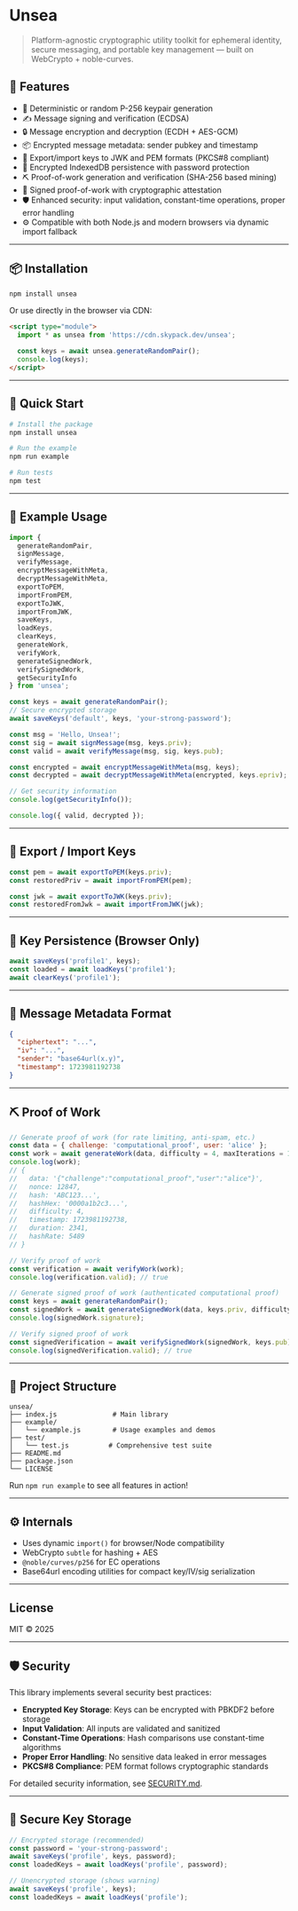 # Unsea

> Platform-agnostic cryptographic utility toolkit for ephemeral identity, secure messaging, and portable key management — built on WebCrypto + noble-curves.

## 🔐 Features

- 🔑 Deterministic or random P-256 keypair generation
- ✍️ Message signing and verification (ECDSA)
- 🔒 Message encryption and decryption (ECDH + AES-GCM)
- 📦 Encrypted message metadata: sender pubkey and timestamp
- 🔁 Export/import keys to JWK and PEM formats (PKCS#8 compliant)
- 💾 Encrypted IndexedDB persistence with password protection
- ⛏️ Proof-of-work generation and verification (SHA-256 based mining)
- 📝 Signed proof-of-work with cryptographic attestation
- 🛡️ Enhanced security: input validation, constant-time operations, proper error handling
- ⚙️ Compatible with both Node.js and modern browsers via dynamic import fallback

---

## 📦 Installation

```bash
npm install unsea
```

Or use directly in the browser via CDN:

```html
<script type="module">
  import * as unsea from 'https://cdn.skypack.dev/unsea';

  const keys = await unsea.generateRandomPair();
  console.log(keys);
</script>
```

---

## 🚀 Quick Start

```bash
# Install the package
npm install unsea

# Run the example
npm run example

# Run tests
npm test
```

---

## 🧪 Example Usage

```js
import {
  generateRandomPair,
  signMessage,
  verifyMessage,
  encryptMessageWithMeta,
  decryptMessageWithMeta,
  exportToPEM,
  importFromPEM,
  exportToJWK,
  importFromJWK,
  saveKeys,
  loadKeys,
  clearKeys,
  generateWork,
  verifyWork,
  generateSignedWork,
  verifySignedWork,
  getSecurityInfo
} from 'unsea';

const keys = await generateRandomPair();
// Secure encrypted storage
await saveKeys('default', keys, 'your-strong-password');

const msg = 'Hello, Unsea!';
const sig = await signMessage(msg, keys.priv);
const valid = await verifyMessage(msg, sig, keys.pub);

const encrypted = await encryptMessageWithMeta(msg, keys);
const decrypted = await decryptMessageWithMeta(encrypted, keys.epriv);

// Get security information
console.log(getSecurityInfo());

console.log({ valid, decrypted });
```

---

## 🔁 Export / Import Keys

```js
const pem = await exportToPEM(keys.priv);
const restoredPriv = await importFromPEM(pem);

const jwk = await exportToJWK(keys.priv);
const restoredFromJwk = await importFromJWK(jwk);
```

---

## 💾 Key Persistence (Browser Only)

```js
await saveKeys('profile1', keys);
const loaded = await loadKeys('profile1');
await clearKeys('profile1');
```

---

## 🧩 Message Metadata Format

```json
{
  "ciphertext": "...",
  "iv": "...",
  "sender": "base64url(x.y)",
  "timestamp": 1723981192738
}
```

---

## ⛏️ Proof of Work

```js
// Generate proof of work (for rate limiting, anti-spam, etc.)
const data = { challenge: 'computational_proof', user: 'alice' };
const work = await generateWork(data, difficulty = 4, maxIterations = 1000000);
console.log(work);
// {
//   data: '{"challenge":"computational_proof","user":"alice"}',
//   nonce: 12847,
//   hash: 'ABC123...',
//   hashHex: '0000a1b2c3...',
//   difficulty: 4,
//   timestamp: 1723981192738,
//   duration: 2341,
//   hashRate: 5489
// }

// Verify proof of work
const verification = await verifyWork(work);
console.log(verification.valid); // true

// Generate signed proof of work (authenticated computational proof)
const keys = await generateRandomPair();
const signedWork = await generateSignedWork(data, keys.priv, difficulty = 4);
console.log(signedWork.signature);

// Verify signed proof of work
const signedVerification = await verifySignedWork(signedWork, keys.pub);
console.log(signedVerification.valid); // true
```

---

## 📁 Project Structure

```
unsea/
├── index.js              # Main library
├── example/
│   └── example.js        # Usage examples and demos
├── test/
│   └── test.js          # Comprehensive test suite
├── README.md
├── package.json
└── LICENSE
```

Run `npm run example` to see all features in action!

---

## ⚙️ Internals

- Uses dynamic `import()` for browser/Node compatibility
- WebCrypto `subtle` for hashing + AES
- `@noble/curves/p256` for EC operations
- Base64url encoding utilities for compact key/IV/sig serialization

---

## License

MIT © 2025

---

## 🛡️ Security

This library implements several security best practices:

- **Encrypted Key Storage**: Keys can be encrypted with PBKDF2 before storage
- **Input Validation**: All inputs are validated and sanitized
- **Constant-Time Operations**: Hash comparisons use constant-time algorithms
- **Proper Error Handling**: No sensitive data leaked in error messages
- **PKCS#8 Compliance**: PEM format follows cryptographic standards

For detailed security information, see [SECURITY.md](SECURITY.md).

---

## 🔁 Secure Key Storage

```js
// Encrypted storage (recommended)
const password = 'your-strong-password';
await saveKeys('profile', keys, password);
const loadedKeys = await loadKeys('profile', password);

// Unencrypted storage (shows warning)
await saveKeys('profile', keys);
const loadedKeys = await loadKeys('profile');
```

